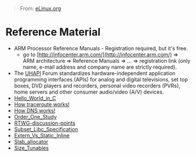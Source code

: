 > From: [eLinux.org](http://eLinux.org/Reference_Material "http://eLinux.org/Reference_Material")


# Reference Material



-   ARM Processor Reference Manuals - Registration required, but it's
    free.
    -   go to [http://infocenter.arm.com/](http://infocenter.arm.com/)
        =\> ARM architecture =\> Reference Manuals =\> ... =\>
        registration link (only name, e-mail address and company name
        are strictly required).
-   The [UHAPI](http://eLinux.org/UHAPI "UHAPI") Forum standardizes hardware-independent
    application programming interfaces (APIs) for analog and digital
    televisions, set top boxes, DVD players and recorders, personal
    video recorders (PVRs), home servers and other consumer audio/video
    (A/V) devices.
-   [Hello\_World\_in\_C](http://eLinux.org/Hello_World_in_C "Hello World in C")
-   [How traceroute
    works!](http://eLinux.org/Traceroute_-_Tracing_Route "Traceroute - Tracing Route")
-   [How DNS
    works!](http://eLinux.org/DNS_-_Domain_Name_Server "DNS - Domain Name Server")
-   [Order\_One\_Study](http://eLinux.org/Order_One_Study "Order One Study")
-   [RTWG-discussion-points](http://eLinux.org/RTWG-discussion-points "RTWG-discussion-points")
-   [Subset\_Libc\_Specification](http://eLinux.org/Subset_Libc_Specification "Subset Libc Specification")
-   [Extern\_Vs\_Static\_Inline](http://eLinux.org/Extern_Vs_Static_Inline "Extern Vs Static Inline")
-   [Slab\_allocator](http://eLinux.org/Slab_allocator "Slab allocator")
-   [Size\_Tunables](http://eLinux.org/Size_Tunables "Size Tunables")


